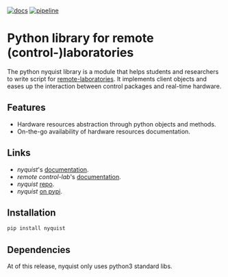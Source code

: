 [![docs](https://img.shields.io/badge/docs-Sphinx-blue)](https://marcomiretti.gitlab.io/nyquist)
[![pipeline](https://gitlab.com/marcomiretti/nyquist/badges/master/pipeline.svg)](https://gitlab.com/marcomiretti/nyquist/-/commits/master)

# Python library for remote (control-)laboratories

The python nyquist library is a module that helps students and researchers to write script for [remote-laboratories](https://marcomiretti.gitlab.io/remote-control-lab/). It implements client objects and eases up the interaction between control packages and real-time hardware.

## Features
* Hardware resources abstraction through python objects and methods.
* On-the-go availability of hardware resources documentation.

## Links
* _nyquist_'s [documentation](https://marcomiretti.gitlab.io/nyquist/).
* _remote control-lab_'s [documentation](https://marcomiretti.gitlab.io/remote-control-lab/).
* _nyquist_ [repo](https://gitlab.com/marcomiretti/nyquist).
* _nyquist_ [on pypi](https://pypi.org/project/nyquist/).

## Installation

```bash
pip install nyquist
```

## Dependencies

At of this release, nyquist only uses python3 standard libs.
